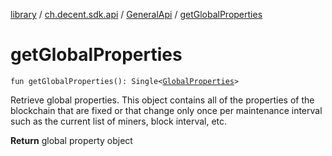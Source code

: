 [library](../../index.md) / [ch.decent.sdk.api](../index.md) / [GeneralApi](index.md) / [getGlobalProperties](./get-global-properties.md)

# getGlobalProperties

`fun getGlobalProperties(): Single<`[`GlobalProperties`](../../ch.decent.sdk.model/-global-properties/index.md)`>`

Retrieve global properties. This object contains all of the properties of the blockchain that are fixed
or that change only once per maintenance interval such as the current list of miners, block interval, etc.

**Return**
global property object

